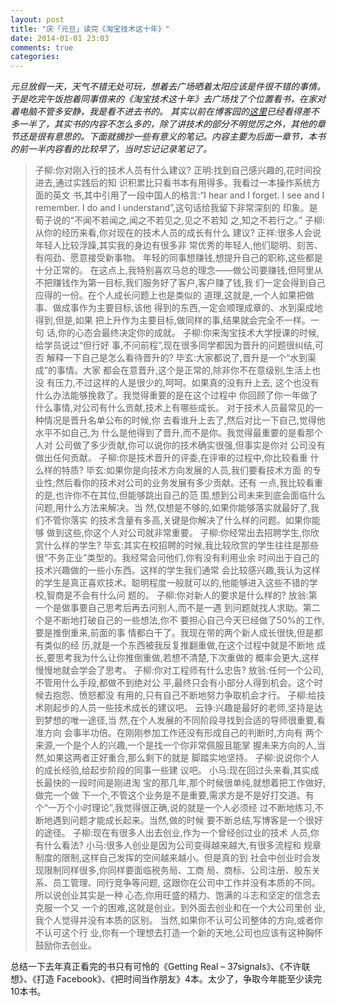 ```yaml
---
layout: post
title: "庆「元旦」读完《淘宝技术这十年》"
date: 2014-01-01 23:03
comments: true
categories: 
---
```


_元旦放假一天，天气不错无处可玩，想着去广场晒着太阳应该是件很不错的事情。于是吃完午饭抱着同事借来的《淘宝技术这十年》去广场找了个位置看书，在家对着电脑不管多安静，我是看不进去书的。_ _其实以前在博客园的[这里](http://kb.cnblogs.com/page/132724/)已经看得差不多一半了，其实书的内容不怎么多的，除了讲技术的部分不明觉厉之外，其他的章节还是很有意思的。下面就摘抄一些有意义的笔记。内容主要为后面一章节，本书的前一半内容看的比较早了，当时忘记记录笔记了。_

> 子柳:你对刚入行的技术人员有什么建议? 正明:找到自己感兴趣的,花时间投进去,通过实践后的知 识积累比只看书本有用得多。我看过一本操作系统方面的英文 书,其中引用了一段中国人的格言:“I hear and I forget. I see and I remember. I do and I understand”,这句话给我留下非常深刻的 印象。是荀子说的“不闻不若闻之,闻之不若见之,见之不若知 之,知之不若行之。” 子柳:从你的经历来看,你对现在的技术人员的成长有什么 建议? 正祥:很多人会说年轻人比较浮躁,其实我的身边有很多非 常优秀的年轻人,他们聪明、刻苦、有闯劲、愿意接受新事物。 年轻的同事想赚钱,想提升自己的职称,这些都是十分正常的。 在这点上,我特别喜欢马总的理念——做公司要赚钱,但阿里从 不把赚钱作为第一目标,我们服务好了客户,客户赚了钱,我 们一定会得到自己应得的一份。在个人成长问题上也是类似的 道理,这就是,一个人如果把做事、做成事作为主要目标,该他 得到的东西,一定会顺理成章的、水到渠成地得到,但是,如果 把上升作为主要目标,做同样的事,结果就会完全不一样。一句 话,你的心态会最终决定你的成就。 子柳:你来淘宝技术大学授课的时候,给学员说过“但行好 事,不问前程”,现在很多同学都因为晋升的问题很纠结,可否 解释一下自己是怎么看待晋升的? 毕玄:大家都说了,晋升是一个“水到渠成”的事情。大家 都会在意晋升,这个是正常的,除非你不在意级别,生活上也没 有压力,不过这样的人是很少的,呵呵。如果真的没有升上去, 这个也没有什么办法能够挽救了。我觉得重要的是在这个过程中 你回顾了你一年做了什么事情,对公司有什么贡献,技术上有哪些成长。 对于技术人员最常见的一种情况是晋升名单公布的时候,你 去看谁升上去了,然后对比一下自己,觉得他水平不如自己,为 什么是他得到了晋升,而不是你。我觉得最重要的是看那个人对 公司做了多少贡献,你可以说你的技术确实很强,但事实是你对 公司没有做出任何贡献。 子柳:你是技术晋升的评委,在评审的过程中,你比较看重 什么样的特质? 毕玄:如果你是向技术方向发展的人员,我们要看技术方面 的专业性;然后看你的技术对公司的业务发展有多少贡献。还有 一点,我比较看重的是,也许你不在其位,但能够跳出自己的范 围,想到公司未来到底会面临什么问题,用什么方法来解决。当 然,仅想是不够的,如果你能够落实就最好了,我们不管你落实 的技术含量有多高,关键是你解决了什么样的问题。如果你能够 做到这些,你这个人对公司就非常重要。 子柳:你经常出去招聘学生,你欣赏什么样的学生? 毕玄:其实在校招聘的时候,我比较欣赏的学生往往是那些 很“不务正业”类型的。我经常会问他们,你有没有利用业余 时间出于自己的技术兴趣做的一些小东西。这样的学生我们通常 会比较感兴趣,我认为这样的学生是真正喜欢技术。聪明程度一般就可以的,他能够进入这些不错的学校,智商是不会有什么问 题的。 子柳:你对新人的要求是什么样的? 放翁:第一个是做事要自己思考后再去问别人,而不是一遇 到问题就找人求助。第二个是不断地打破自己的一些想法,你不 要担心自己今天已经做了50%的工作,要是推倒重来,前面的事 情都白干了。我现在带的两个新人成长很快,但是都有类似的经 历,就是一个东西被我反复推翻重做,在这个过程中就是不断地 成长,要思考我为什么让你推倒重做,若想不清楚,下次重做的 概率会更大,这样慢慢地就会学会了思考。 子柳:你对工程师有什么忠告? 放翁:任何一个公司,不管用什么手段,都做不到绝对公 平,最终只会有小部分人得到机会。这个时候去抱怨、愤怒都没 有用的,只有自己不断地努力争取机会才行。 子柳:给技术刚起步的人员一些技术成长的建议吧。 云铮:兴趣是最好的老师,坚持是达到梦想的唯一途径,当 然,在个人发展的不同阶段寻找到合适的导师很重要,看准方向 会事半功倍。在刚刚参加工作还没有形成自己的判断时,方向有 两个来源,一个是个人的兴趣,一个是找一个你非常佩服且能掌 握未来方向的人,当然,如果这两者正好重合,那么剩下的就是 脚踏实地坚持。 子柳:说说你个人的成长经验,给起步阶段的同事一些建 议吧。 小马:现在回过头来看,其实成长最快的一段时间是刚进淘 宝的那几年,那个时候很单纯,就想着把工作做好,做完一个做 下一个,不管这个业务是不是重要,需求方是不是好打交道。有 个“一万个小时理论”,我觉得很正确,说的就是一个人必须经 过不断地练习,不断地遇到问题才能成长起来。当然,做的时候 要不断总结,写博客是一个很好的途径。 子柳:现在有很多人出去创业,作为一个曾经创过业的技术 人员,你有什么看法? 小马:很多人创业是因为公司变得越来越大,有很多流程和 规章制度的限制,这样自己发挥的空间越来越小。但是真的到 社会中创业时会发现限制同样很多,你同样要面临税务局、工商 局、商标、公司注册、股东关系、员工管理、同行竞争等问题, 这跟你在公司中工作并没有本质的不同。所以说创业其实是一种 心态,你用旺盛的精力、饱满的斗志和坚定的信念去克服一个又 一个的困难,这就是创业。到外面去创业和在一个大公司里创 业,我个人觉得并没有本质的区别。 当然,如果你不认可公司整体的方向,或者你不认可这个行 业,你有一个理想去打造一个新的天地,公司也应该有这种胸怀 鼓励你去创业。

总结一下去年真正看完的书只有可怜的《Getting Real – 37signals》、《不许联想》、《打造 Facebook》、《把时间当作朋友》4本。太少了，争取今年能至少读完10本书。